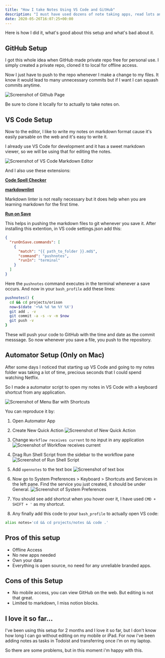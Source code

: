 ```yaml
---
title: "How I take Notes Using VS Code and GitHub"
description: "I must have used dozens of note taking apps, read lots and lots of hackernews threads on how different people organize their notes and finally settled on VS Code as an editor and a GitHub Repo as the storage."
date: 2020-05-26T16:07:25+00:00
---
```


Here is how I did it, what's good about this setup and what's bad about it.

## GitHub Setup

I got this whole idea when GitHub made private repo free for personal use. I simply created a private repo, cloned it to local for offline access.

Now I just have to push to the repo whenever I make a change to my files. It know it would lead to many unnecessary commits but if I want I can squash commits anytime.

![Screenshot of Github Page](2.png)

Be sure to clone it locally for to actually to take notes on.

## VS Code Setup

Now to the editor, I like to write my notes on markdown format cause it's easily parsable on the web and it's easy to write it.

I already use VS Code for development and it has a sweet markdown viewer, so we will be using that for editing the notes.

![Screenshot of VS Code Markdown Editor](8.png)

And I also use these extensions:

[**Code Spell Checker**](https://marketplace.visualstudio.com/items?itemName=streetsidesoftware.code-spell-checker)

[**markdownlint**](https://marketplace.visualstudio.com/items?itemName=DavidAnson.vscode-markdownlint)

Markdown linter is not really necessary but it does help when you are learning markdown for the first time.

[**Run on Save**](https://marketplace.visualstudio.com/items?itemName=pucelle.run-on-save)

This helps in pushing the markdown files to git whenever you save it. After installing this extention, in VS code settings.json add this:

```json
{
  "runOnSave.commands": [
    {
      "match": "{{ path_to_folder }}.md$",
      "command": "pushnotes",
      "runIn": "terminal"
    }
  ]
}
```

Here the `pushnotes` command executes in the terminal whenever a save occurs. And now in your `bash_profile` add these lines:

```sh
pushnotes() {
  cd && cd projects/orison
  now=$(date '+%A %d %m %Y %X')
  git add . -v
  git commit -a -s -v -m $now
  git push -v
}
```

These will push your code to GitHub with the time and date as the commit messsage. So now whenever you save a file, you push to the repository.

## Automator Setup (Only on Mac)

After some days I noticed that starting up VS Code and going to my notes folder was taking a lot of time, precious seconds that I could spend watching Netflix.

So I made a automator script to open my notes in VS Code with a keyboard shortcut from any application.

![Screenshot of Menu Bar with Shortcuts](1.png)

You can reproduce it by:

1. Open Automator App
2. Create New Quick Action
   ![Screenshot of New Quick Action](3.png)

3. Change `Workflow receives current` to no input in any application
   ![Screenshot of Workflow receives current](4.png)

4. Drag Run Shell Script from the sidebar to the workflow pane
   ![Screenshot of Run Shell Script](5.png)

5. Add `opennotes` to the text box
   ![Screenshot of text box](6.png)

6. Now go to System Preferences > Keyboard > Shortcuts and Services in the left pane. Find the service you just created, it should be under General.
   ![Screenshot of System Preferences](7.png)

7. You should see add shortcut when you hover over it, I have used `CMD + SHIFT + '` as my shortcut.

8. Any finally add this code to your `bash_profile` to actually open VS code:

```sh
alias notes='cd && cd projects/notes && code .'
```

## Pros of this setup

- Offline Access
- No new apps needed
- Own your data
- Everything is open source, no need for any unreliable branded apps.

## Cons of this Setup

- No mobile access, you can view GitHub on the web. But editing is not that great.
- Limited to markdown, I miss notion blocks.

## I love it so far...

I've been using this setup for 2 months and I love it so far, but I don't know how long I can go without editing on my mobile or iPad. For now i've been adding notes as tasks in Todoist and transferring once i'm on my laptop.

So there are some problems, but in this moment i'm happy with this.
